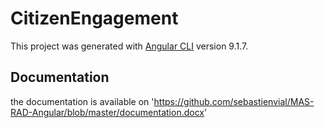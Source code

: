 # CitizenEngagement

This project was generated with [Angular CLI](https://github.com/angular/angular-cli) version 9.1.7.

## Documentation

the documentation is available on 'https://github.com/sebastienvial/MAS-RAD-Angular/blob/master/documentation.docx'

